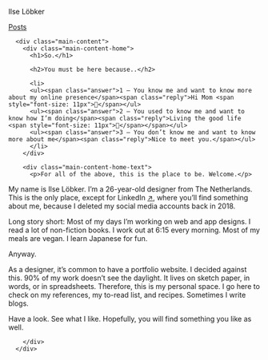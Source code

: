 <html lang="en-US">
  <head>
    <meta name="viewport" content="width=device-width, initial-scale=1">
    <meta charset="utf-8">
    <meta name="keywords" content="ilse, l&#246;bker, lobker, design, vormgeving, ontwerp, concept, ux, ui, digital, creative, crossmedia, communication, designer, branding, copywriting, graphic, netherlands, portfolio, personal, website, blog">
    <meta name="description" content="A 26-year-old Crossmedia Designer from The Netherlands, currently living in Nijmegen.">
    <title>Ilse Löbker • Designer | Home</title>
    <link rel="stylesheet" href="/assets/css/main.css">
  </head>
  <body>
    <div id="main">
      <div id="nav">
  <div class="nav-title">
    <p><a href="/" style="color: #111111; text-decoration: none;">Ilse Löbker</a></p>
  </div>
    <div class="menu">
      <p class="menu-item"><a href="/archive">Posts</a></p>
    </div>
</div>


      <div class="main-content">
        <div class="main-content-home">
          <h1>So.</h1>

          <h2>You must be here because..</h2>

          <li>
          <ul><span class="answer">1 — You know me and want to know more about my online presence</span><span class="reply">Hi Mom <span style="font-size: 11px">👋</span></ul>
          <ul><span class="answer">2 — You used to know me and want to know how I’m doing</span><span class="reply">Living the good life <span style="font-size: 11px">🤙</span></span></ul>
          <ul><span class="answer">3 — You don’t know me and want to know more about me</span><span class="reply">Nice to meet you.</span></ul>
          </li>
        </div>

        <div class="main-content-home-text">
          <p>For all of the above, this is the place to be. Welcome.</p>

<p>My name is Ilse Löbker. I’m a 26-year-old designer from The Netherlands. This is the only place, except for LinkedIn <a href="https://linkedin.com/in/ilselobker" target="blank">↗</a>, where you’ll find something about me, because I deleted my social media accounts back in 2018.</p>

<p>Long story short: Most of my days I’m working on web and app designs. I read a lot of non-fiction books. I work out at 6:15 every morning. Most of my meals are vegan. I learn Japanese for fun.</p>

<p>Anyway.</p>

<p>As a designer, it’s common to have a portfolio website. I decided against this. 90% of my work doesn’t see the daylight. It lives on sketch paper, in words, or in spreadsheets. Therefore, this is my personal space. I go here to check on my references, my to-read list, and recipes. Sometimes I write blogs.</p>

<p>Have a look. See what I like. Hopefully, you will find something you like as well.</p>

        </div>
      </div>
  </body>
</html>

